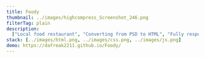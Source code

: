 ```yaml
---
title: Foody
thumbnail: ../images/highcompress_Screenshot_246.png
filterTag: plain
description:
  ["Local food restaurant", "Converting from PSD to HTML", "Fully responsive"]
stack: [../images/html.png, ../images/css.png, ../images/js.png]
demo: https://dafreak2211.github.io/Foody/
---
```

